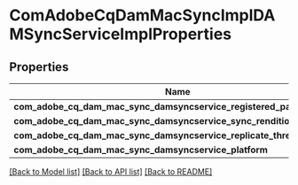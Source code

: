 # ComAdobeCqDamMacSyncImplDAMSyncServiceImplProperties

## Properties
Name | Type | Description | Notes
------------ | ------------- | ------------- | -------------
**com_adobe_cq_dam_mac_sync_damsyncservice_registered_paths** | [**\OpenAPI\Client\Model\ConfigNodePropertyArray**](ConfigNodePropertyArray.md) |  | [optional] 
**com_adobe_cq_dam_mac_sync_damsyncservice_sync_renditions** | [**\OpenAPI\Client\Model\ConfigNodePropertyBoolean**](ConfigNodePropertyBoolean.md) |  | [optional] 
**com_adobe_cq_dam_mac_sync_damsyncservice_replicate_thread_wait_ms** | [**\OpenAPI\Client\Model\ConfigNodePropertyInteger**](ConfigNodePropertyInteger.md) |  | [optional] 
**com_adobe_cq_dam_mac_sync_damsyncservice_platform** | [**\OpenAPI\Client\Model\ConfigNodePropertyDropDown**](ConfigNodePropertyDropDown.md) |  | [optional] 

[[Back to Model list]](../README.md#documentation-for-models) [[Back to API list]](../README.md#documentation-for-api-endpoints) [[Back to README]](../README.md)


